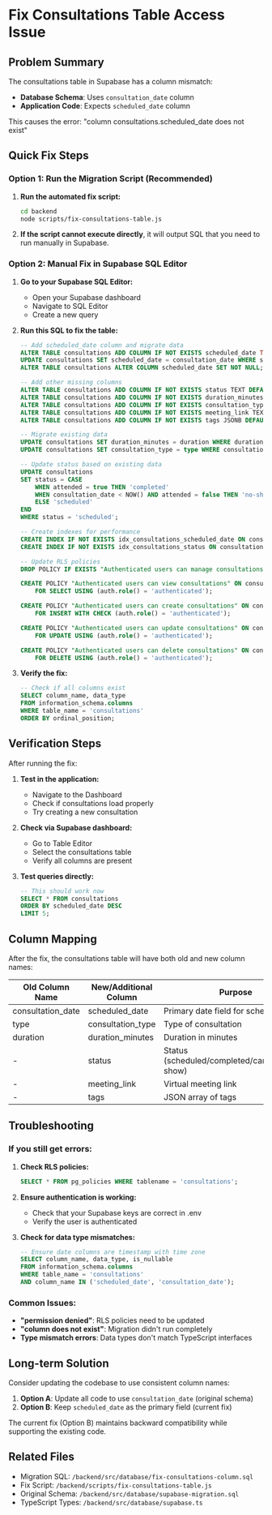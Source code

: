 # Fix Consultations Table Access Issue

## Problem Summary

The consultations table in Supabase has a column mismatch:
- **Database Schema**: Uses `consultation_date` column
- **Application Code**: Expects `scheduled_date` column

This causes the error: "column consultations.scheduled_date does not exist"

## Quick Fix Steps

### Option 1: Run the Migration Script (Recommended)

1. **Run the automated fix script:**
   ```bash
   cd backend
   node scripts/fix-consultations-table.js
   ```

2. **If the script cannot execute directly**, it will output SQL that you need to run manually in Supabase.

### Option 2: Manual Fix in Supabase SQL Editor

1. **Go to your Supabase SQL Editor:**
   - Open your Supabase dashboard
   - Navigate to SQL Editor
   - Create a new query

2. **Run this SQL to fix the table:**
   ```sql
   -- Add scheduled_date column and migrate data
   ALTER TABLE consultations ADD COLUMN IF NOT EXISTS scheduled_date TIMESTAMP WITH TIME ZONE;
   UPDATE consultations SET scheduled_date = consultation_date WHERE scheduled_date IS NULL;
   ALTER TABLE consultations ALTER COLUMN scheduled_date SET NOT NULL;

   -- Add other missing columns
   ALTER TABLE consultations ADD COLUMN IF NOT EXISTS status TEXT DEFAULT 'scheduled';
   ALTER TABLE consultations ADD COLUMN IF NOT EXISTS duration_minutes INTEGER;
   ALTER TABLE consultations ADD COLUMN IF NOT EXISTS consultation_type TEXT;
   ALTER TABLE consultations ADD COLUMN IF NOT EXISTS meeting_link TEXT;
   ALTER TABLE consultations ADD COLUMN IF NOT EXISTS tags JSONB DEFAULT '[]';

   -- Migrate existing data
   UPDATE consultations SET duration_minutes = duration WHERE duration_minutes IS NULL;
   UPDATE consultations SET consultation_type = type WHERE consultation_type IS NULL;

   -- Update status based on existing data
   UPDATE consultations 
   SET status = CASE 
       WHEN attended = true THEN 'completed'
       WHEN consultation_date < NOW() AND attended = false THEN 'no-show'
       ELSE 'scheduled'
   END
   WHERE status = 'scheduled';

   -- Create indexes for performance
   CREATE INDEX IF NOT EXISTS idx_consultations_scheduled_date ON consultations(scheduled_date);
   CREATE INDEX IF NOT EXISTS idx_consultations_status ON consultations(status);

   -- Update RLS policies
   DROP POLICY IF EXISTS "Authenticated users can manage consultations" ON consultations;

   CREATE POLICY "Authenticated users can view consultations" ON consultations
       FOR SELECT USING (auth.role() = 'authenticated');

   CREATE POLICY "Authenticated users can create consultations" ON consultations
       FOR INSERT WITH CHECK (auth.role() = 'authenticated');

   CREATE POLICY "Authenticated users can update consultations" ON consultations
       FOR UPDATE USING (auth.role() = 'authenticated');

   CREATE POLICY "Authenticated users can delete consultations" ON consultations
       FOR DELETE USING (auth.role() = 'authenticated');
   ```

3. **Verify the fix:**
   ```sql
   -- Check if all columns exist
   SELECT column_name, data_type 
   FROM information_schema.columns 
   WHERE table_name = 'consultations'
   ORDER BY ordinal_position;
   ```

## Verification Steps

After running the fix:

1. **Test in the application:**
   - Navigate to the Dashboard
   - Check if consultations load properly
   - Try creating a new consultation

2. **Check via Supabase dashboard:**
   - Go to Table Editor
   - Select the consultations table
   - Verify all columns are present

3. **Test queries directly:**
   ```sql
   -- This should work now
   SELECT * FROM consultations 
   ORDER BY scheduled_date DESC 
   LIMIT 5;
   ```

## Column Mapping

After the fix, the consultations table will have both old and new column names:

| Old Column Name | New/Additional Column | Purpose |
|----------------|----------------------|---------|
| consultation_date | scheduled_date | Primary date field for scheduling |
| type | consultation_type | Type of consultation |
| duration | duration_minutes | Duration in minutes |
| - | status | Status (scheduled/completed/cancelled/no-show) |
| - | meeting_link | Virtual meeting link |
| - | tags | JSON array of tags |

## Troubleshooting

### If you still get errors:

1. **Check RLS policies:**
   ```sql
   SELECT * FROM pg_policies WHERE tablename = 'consultations';
   ```

2. **Ensure authentication is working:**
   - Check that your Supabase keys are correct in .env
   - Verify the user is authenticated

3. **Check for data type mismatches:**
   ```sql
   -- Ensure date columns are timestamp with time zone
   SELECT column_name, data_type, is_nullable
   FROM information_schema.columns
   WHERE table_name = 'consultations'
   AND column_name IN ('scheduled_date', 'consultation_date');
   ```

### Common Issues:

- **"permission denied"**: RLS policies need to be updated
- **"column does not exist"**: Migration didn't run completely
- **Type mismatch errors**: Data types don't match TypeScript interfaces

## Long-term Solution

Consider updating the codebase to use consistent column names:

1. **Option A**: Update all code to use `consultation_date` (original schema)
2. **Option B**: Keep `scheduled_date` as the primary field (current fix)

The current fix (Option B) maintains backward compatibility while supporting the existing code.

## Related Files

- Migration SQL: `/backend/src/database/fix-consultations-column.sql`
- Fix Script: `/backend/scripts/fix-consultations-table.js`
- Original Schema: `/backend/src/database/supabase-migration.sql`
- TypeScript Types: `/backend/src/database/supabase.ts`